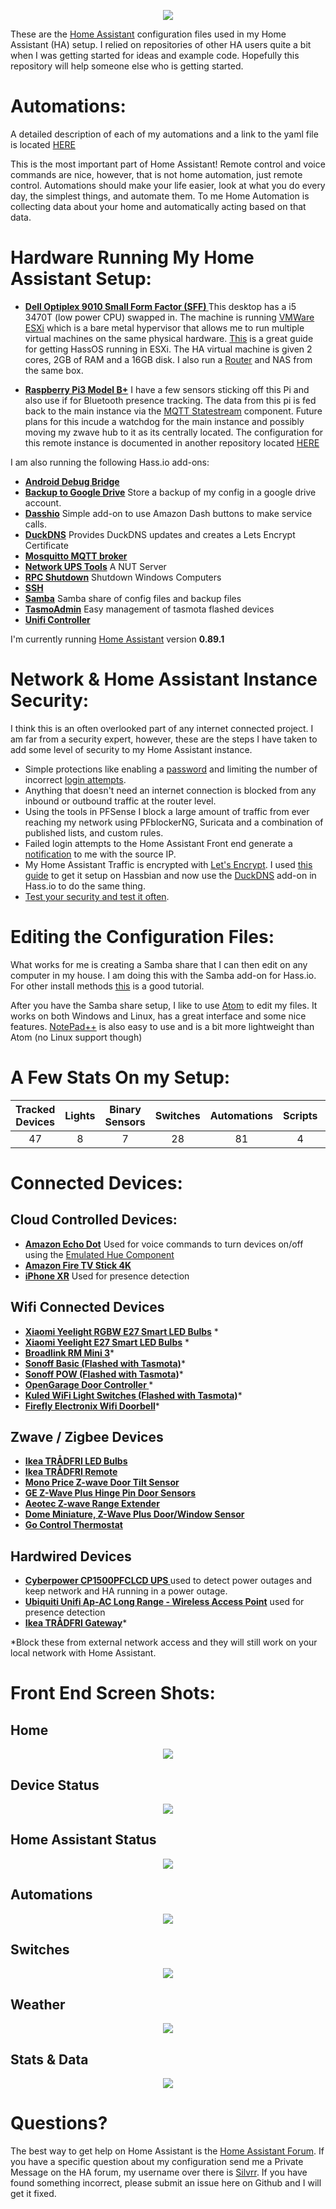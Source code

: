 
<p align="center">
  <img src="https://github.com/home-assistant/home-assistant-assets/blob/master/loading-screen.gif">
</p>

These are the [Home Assistant](https://home-assistant.io/) configuration files used in my Home Assistant (HA) setup. I relied on repositories of other HA users quite a bit when I was getting started for ideas and example code.  Hopefully this repository will help someone else who is getting started. 

# Automations:
A detailed description of each of my automations and a link to the yaml file is located [HERE](https://github.com/SilvrrGIT/HomeAssistant/tree/master/automation#bedtime_notificationsyaml-automations)

This is the most important part of Home Assistant!  Remote control and voice commands are nice, however, that is not home automation, just remote control.  Automations should make your life easier, look at what you do every day, the simplest things, and automate them.  To me Home Automation is collecting data about your home and automatically acting based on that data.

# Hardware Running My Home Assistant Setup:
* __[Dell Optiplex 9010 Small Form Factor (SFF) ](http://i.dell.com/sites/doccontent/shared-content/data-sheets/en/Documents/Dell_OptiPlex_9010_spec_sheet.pdf)__ This desktop has a i5 3470T (low power CPU) swapped in.  The machine is running  [VMWare ESXi](https://www.vmware.com/products/esxi-and-esx.html) which is a bare metal hypervisor that allows me to run multiple virtual machines on the same physical hardware. [This](https://blog.markdepalma.com/?p=82) is a great guide for getting HassOS running in ESXi. The HA virtual machine is given 2 cores, 2GB of RAM and a 16GB disk. I also run a [Router](https://www.pfsense.org/) and NAS from the same box.

* __[Raspberry Pi3 Model B+](https://www.raspberrypi.org/products/raspberry-pi-3-model-b-plus/)__ I have a few sensors sticking off this Pi and also use if for Bluetooth presence tracking.  The data from this pi is fed back to the main instance via the [MQTT Statestream](https://www.home-assistant.io/components/mqtt_statestream/) component.  Future plans for this incude a watchdog for the main instance and possibly moving my zwave hub to it as its centrally located. The configuration for this remote instance is documented in another repository located [HERE](https://github.com/SilvrrGIT/HomeAssistant-Remote)

I am also running the following Hass.io add-ons:

* __[Android Debug Bridge](https://github.com/hassio-addons/addon-adb)__
* __[Backup to Google Drive](https://github.com/samccauley/addon-hassiogooglebackup)__ Store a backup of my config in a google drive account. 
* __[Dasshio](https://github.com/theastropath/dasshio)__ Simple add-on to use Amazon Dash buttons to make service calls. 
* __[DuckDNS](www.home-assistant.io/addons/duckdns/)__ Provides DuckDNS updates and creates a Lets Encrypt Certificate
* __[Mosquitto MQTT broker](https://www.home-assistant.io/addons/mosquitto/)__ 
* __[Network UPS Tools](https://github.com/colindunn/hassio-addons)__ A NUT Server
* __[RPC Shutdown](https://www.home-assistant.io/addons/rpc_shutdown/)__ Shutdown Windows Computers
* __[SSH](https://www.home-assistant.io/addons/ssh/)__ 
* __[Samba](https://www.home-assistant.io/addons/samba/)__ Samba share of config files and backup files
* __[TasmoAdmin](https://github.com/hassio-addons/addon-tasmoadmin)__ Easy management of tasmota flashed devices
* __[Unifi Controller](https://github.com/hassio-addons/addon-unifi)__ 

I'm currently running [Home Assistant](https://home-assistant.io) version __0.89.1__

# Network & Home Assistant Instance Security:
I think this is an often overlooked part of any internet connected project.  I am far from a security expert, however, these are the steps I have taken to add some level of security to my Home Assistant instance.
- Simple protections like enabling a [password](https://github.com/SilvrrGIT/HomeAssistant/blob/master/configuration.yaml#L45) and limiting the number of incorrect [login attempts](https://github.com/SilvrrGIT/HomeAssistant/blob/master/configuration.yaml#L48).
- Anything that doesn't need an internet connection is blocked from any inbound or outbound traffic at the router level. 
- Using the tools in PFSense I block a large amount of traffic from ever reaching my network using PFblockerNG, Suricata and a combination of published lists, and custom rules.
- Failed login attempts to the Home Assistant Front end generate a [notification](https://github.com/SilvrrGIT/HomeAssistant/blob/master/automation/pc_security.yaml#L23) to me with the source IP.
- My Home Assistant Traffic is encrypted with [Let's Encrypt](https://letsencrypt.org/).  I used [this guide](https://github.com/SilvrrGIT/HomeAssistant/wiki/Let's-Encrypt-Setup-(Hassbian,-Python-Virtual-Environment)) to get it setup on Hassbian and now use the [DuckDNS](www.home-assistant.io/addons/duckdns/) add-on in Hass.io to do the same thing.
- [Test your security and test it often](https://community.home-assistant.io/t/test-your-security-and-test-it-often/76354).

# Editing the Configuration Files:
What works for me is creating a Samba share that I can then edit on any computer in my house.  I am doing this with the Samba add-on for Hass.io.  For other install methods [this](https://github.com/SilvrrGIT/HomeAssistant/wiki/Hassbian-Quick-Reference-Sheet#setting-up-a-samba-share) is a good tutorial. 

After you have the Samba share setup, I like to use [Atom](https://atom.io/) to edit my files.  It works on both Windows and Linux, has a great interface and some nice features. [NotePad++](https://notepad-plus-plus.org/) is also easy to use and is a bit more lightweight than Atom (no Linux support though)

# A Few Stats On my Setup:
| Tracked Devices | Lights | Binary Sensors | Switches | Automations | Scripts | Sensors | Zwave Devices |
|:---------------:|:------:|:--------------:|:--------:|:-----------:|:-------:|:-------:|:-------------:|
|47               |8       |7               |28        |81           |4        |138      |7              | 
# Connected Devices:

## Cloud Controlled Devices:
* __[Amazon Echo Dot](https://www.amazon.com/All-New-Amazon-Echo-Dot-Add-Alexa-To-Any-Room/dp/B01DFKC2SO)__ Used for voice commands to turn devices on/off using the [Emulated Hue Component](https://home-assistant.io/components/emulated_hue/)
* __[Amazon Fire TV Stick 4K](https://www.amazon.com/Introducing-Fire-TV-Stick-4K-with-All-New-Alexa-Voice-Remote/dp/B079QHML21)__ 
* __[iPhone XR](https://www.apple.com/iphone-xr/)__ Used for presence detection

## Wifi Connected Devices
* __[Xiaomi Yeelight RGBW E27 Smart LED Bulbs](http://www.gearbest.com/smart-lighting/pp_361555.html)__ *
* __[Xiaomi Yeelight E27 Smart LED Bulbs](http://www.gearbest.com/smart-light-bulb/pp_278478.html)__ *
* __[Broadlink RM Mini 3](https://www.amazon.com/BroadLink-Control-Universal-Remote-RMMINI3-EN/dp/B01FK2SDOC/ref=sr_1_2?ie=UTF8&qid=1499475366&sr=8-2&keywords=broadlink+mini3)__*
* __[Sonoff Basic (Flashed with Tasmota)](https://www.amazon.com/Sonoff-Wireless-Modified-Low-cost-Compatible/dp/B06WWNBD3Y?ref=ast_p_ei)__*
* __[Sonoff POW (Flashed with Tasmota)](https://www.amazon.com/Sonoff-Consumption-Monitoring-Appliances-Compatible/dp/B06XSD6PD6?ref=ast_p_ei)__*
* __[OpenGarage Door Controller ](https://www.amazon.com/OpenGarage-WiFi-enabled-Garage-Door-Opener/dp/B01M4RL0CL)__*
* __[Kuled WiFi Light Switches (Flashed with Tasmota)](https://www.amazon.com/Required-Wireless-Requires-Schedule-Compatible/dp/B079FDTG7T)__*
* __[Firefly Electronix Wifi Doorbell](https://www.fireflyelectronix.com/product/wifidoorbell)__*

## Zwave / Zigbee Devices
* __[Ikea TRÅDFRI LED Bulbs](http://www.ikea.com/us/en/catalog/products/20318267/)__
* __[Ikea TRÅDFRI Remote](http://www.ikea.com/us/en/catalog/products/20303317/)__
* __[Mono Price Z-wave Door Tilt Sensor ](https://www.monoprice.com/product?p_id=11987)__
* __[GE Z-Wave Plus Hinge Pin Door Sensors ](https://www.amazon.com/GE-Wireless-Attaches-Existing-32563/dp/B01KQDIUAW/)__
* __[Aeotec Z-wave Range Extender ](https://www.amazon.com/Aeotec-Range-Extender-Z-Wave-repeater/dp/B01M6CKJXC)__
* __[Dome Miniature, Z-Wave Plus Door/Window Sensor](https://www.amazon.com/Dome-Home-Automation-Miniature-DMWD1/dp/B01JGMZNNG)__
* __[Go Control Thermostat](https://www.irisbylowes.com/products/gocontrol-programmable-thermostat/)__

## Hardwired Devices
* __[Cyberpower CP1500PFCLCD UPS ](https://www.amazon.com/CyberPower-CP1500PFCLCD-Sinewave-Outlets-Mini-Tower/dp/B00429N19W)__ used to detect power outages and keep network and HA running in a power outage.
* __[Ubiquiti Unifi Ap-AC Long Range - Wireless Access Point](https://www.amazon.com/Ubiquiti-Unifi-Ap-AC-Long-Range/dp/B015PRCBBI)__ used for presence detection
* __[Ikea TRÅDFRI Gateway](http://www.ikea.com/us/en/catalog/products/00337813/)__*

*Block these from external network access and they will still work on your local network with Home Assistant.

# Front End Screen Shots:

## Home
<p align="center">
  <img src="https://raw.githubusercontent.com/SilvrrGIT/HomeAssistant/master/www/home.png">
</p>

## Device Status
<p align="center">
  <img src="https://raw.githubusercontent.com/SilvrrGIT/HomeAssistant/master/www/devicestatus.png">
</p>

## Home Assistant Status
<p align="center">
  <img src="https://raw.githubusercontent.com/SilvrrGIT/HomeAssistant/master/www/ha.png">
</p>

## Automations
<p align="center">
  <img src="https://raw.githubusercontent.com/SilvrrGIT/HomeAssistant/master/www/automations.png">
</p>

## Switches
<p align="center">
  <img src="https://raw.githubusercontent.com/SilvrrGIT/HomeAssistant/master/www/switches.png">
</p>

## Weather
<p align="center">
  <img src="https://raw.githubusercontent.com/SilvrrGIT/HomeAssistant/master/www/weather.png">
</p>

## Stats & Data
<p align="center">
  <img src="https://raw.githubusercontent.com/SilvrrGIT/HomeAssistant/master/www/statsndata.png">
</p>

# Questions?

The best way to get help on Home Assistant is the [Home Assistant Forum](https://community.home-assistant.io/).  If you have a specific question about my configuration send me a Private Message on the HA forum, my username over there is [Silvrr](https://community.home-assistant.io/u/silvrr/).  If you have found something incorrect, please submit an issue here on Github and I will get it fixed.
